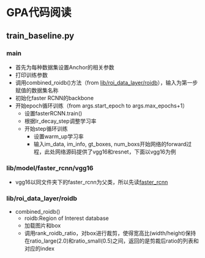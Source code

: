# GPA代码阅读
## train_baseline.py
### main
- 首先为每种数据集设置Anchor的相关参数
- 打印训练参数
- 调用combined_roidb()方法（from [lib/roi_data_layer/roidb](#lib/roi_data_layer/roidb)），输入为第一步赋值的数据集名称
- 初始化faster RCNN的backbone
- 开始epoch循环训练（from args.start_epoch to args.max_epochs+1）
  - 设置fasterRCNN.train()
  - 根据lr_decay_step调整学习率
  - 开始step循环训练
    - 设置warm_up学习率
    - 输入im_data, im_info, gt_boxes, num_boxs开始网络的forward过程，此处网络源码提供了vgg16和resnet，下面以vgg16为例

### lib/model/faster_rcnn/vgg16
- vgg16以同文件夹下的faster_rcnn为父类，所以先读[faster_rcnn](#lib/model/fater_rcnn/faster_rcnn)



### lib/roi_data_layer/roidb
- combined_roidb()
  - roidb:Region of Interest database
  - 加载图片和box
  - 调用rank_roidb_ratio，对box进行裁剪，使得宽高比(width/height)保持在ratio_large(2.0)和ratio_small(0.5)之间，返回的是剪裁后ratio的列表和对应的index

